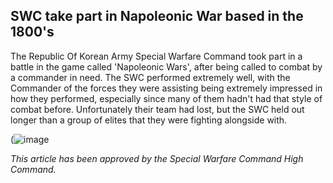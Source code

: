 ## SWC take part in Napoleonic War based in the 1800's
The Republic Of Korean Army Special Warfare Command took part in a battle in the game called 'Napoleonic Wars', after being called to combat by a commander in need. The SWC performed extremely well, with the Commander of the forces they were assisting being extremely impressed in how they performed, especially since many of them hadn't had that style of combat before. Unfortunately their team had lost, but the SWC held out longer than a group of elites that they were fighting alongside with.

(![image](https://user-images.githubusercontent.com/119078441/204648329-a04e47e2-6657-460e-a539-0b4de7f803f1.png)

*This article has been approved by the Special Warfare Command High Command.*
